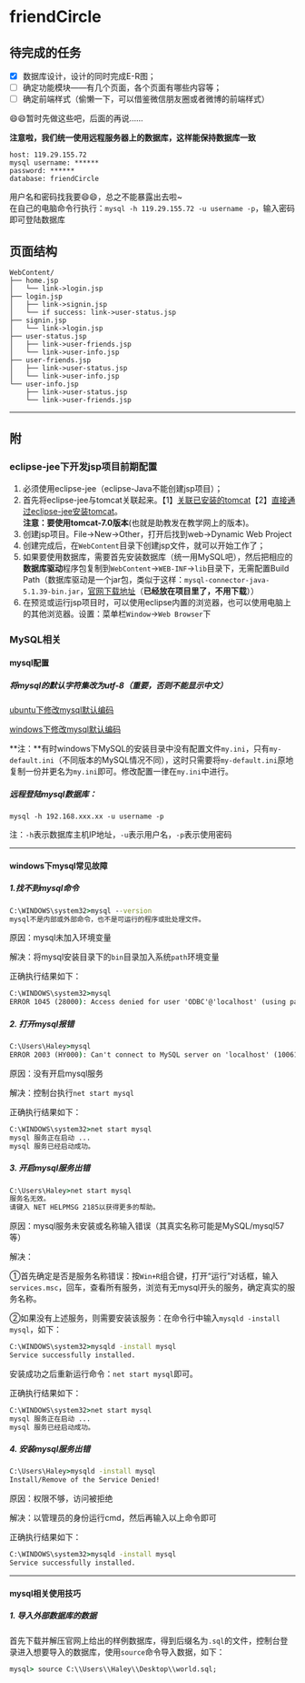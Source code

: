 # friendCircle

## 待完成的任务

- [x] 数据库设计，设计的同时完成E-R图；
- [ ] 确定功能模块——有几个页面，各个页面有哪些内容等；
- [ ] 确定前端样式（偷懒一下，可以借鉴微信朋友圈或者微博的前端样式）

:smile::smile:暂时先做这些吧，后面的再说……

**注意啦，我们统一使用远程服务器上的数据库，这样能保持数据库一致**
```
host: 119.29.155.72  
mysql username: ******  
password: ******  
database: friendCircle
```
用户名和密码找我要:smile::smile:，总之不能暴露出去啦~  
在自己的电脑命令行执行：`mysql -h 119.29.155.72 -u username -p`，输入密码即可登陆数据库

## 页面结构

```
WebContent/
├── home.jsp
│   └── link->login.jsp
├── login.jsp
│   ├── link->signin.jsp
│   └── if success: link->user-status.jsp
├── signin.jsp
│   └── link->login.jsp
├── user-status.jsp
│   ├── link->user-friends.jsp
│   └── link->user-info.jsp
├── user-friends.jsp
│   ├── link->user-status.jsp
│   └── link->user-info.jsp
└── user-info.jsp
    ├── link->user-status.jsp
    └── link->user-friends.jsp
```

---

## 附

### eclipse-jee下开发jsp项目前期配置

1. 必须使用eclipse-jee（eclipse-Java不能创建jsp项目）；
2. 首先将eclipse-jee与tomcat关联起来。【1】[关联已安装的tomcat](http://jingyan.baidu.com/article/ca2d939dd90183eb6d31ce79.html)【2】[直接通过eclipse-jee安装tomcat](http://jingyan.baidu.com/article/3065b3b6efa9d7becff8a4c6.html)。<br>**注意：要使用tomcat-7.0版本**(也就是助教发在教学网上的版本)。
3. 创建jsp项目。File->New->Other，打开后找到web->Dynamic Web Project
4. 创建完成后，在`WebContent`目录下创建jsp文件，就可以开始工作了；
5. 如果要使用数据库，需要首先安装数据库（统一用MySQL吧），然后把相应的**数据库驱动**程序包复制到`WebContent`->`WEB-INF`->`lib`目录下，无需配置Build Path（数据库驱动是一个jar包，类似于这样：`mysql-connector-java-5.1.39-bin.jar`，[官网下载地址](http://dev.mysql.com/downloads/connector/j/)（**已经放在项目里了，不用下载**））
6. 在预览或运行jsp项目时，可以使用eclipse内置的浏览器，也可以使用电脑上的其他浏览器。设置：菜单栏`Window`->`Web Browser`下

### MySQL相关

#### mysql配置

##### 将mysql的默认字符集改为utf-8（**重要**，否则不能显示中文）

[ubuntu下修改mysql默认编码](http://www.jb51.net/article/33569.htm)

[windows下修改mysql默认编码](http://www.cnblogs.com/24la/p/update-mysql-default-character.html)

**注：**有时windows下MySQL的安装目录中没有配置文件`my.ini`，只有`my-default.ini`（不同版本的MySQL情况不同），这时只需要将`my-default.ini`原地复制一份并更名为`my.ini`即可。修改配置一律在`my.ini`中进行。

##### 远程登陆mysql数据库：

```
mysql -h 192.168.xxx.xx -u username -p
```

注：`-h`表示数据库主机IP地址，`-u`表示用户名，`-p`表示使用密码

---

#### windows下mysql常见故障

##### 1.找不到mysql命令

```cmd
C:\WINDOWS\system32>mysql --version
mysql不是内部或外部命令，也不是可运行的程序或批处理文件。
```

原因：mysql未加入环境变量

解决：将mysql安装目录下的`bin`目录加入系统`path`环境变量

正确执行结果如下：

```cmd
C:\WINDOWS\system32>mysql
ERROR 1045 (28000): Access denied for user 'ODBC'@'localhost' (using password: NO)
```

##### 2. 打开mysql报错

```cmd
C:\Users\Haley>mysql
ERROR 2003 (HY000): Can't connect to MySQL server on 'localhost' (10061)
```

原因：没有开启mysql服务

解决：控制台执行`net start mysql`

正确执行结果如下：

```cmd
C:\WINDOWS\system32>net start mysql
mysql 服务正在启动 ...
mysql 服务已经启动成功。
```

##### 3. 开启mysql服务出错

```cmd
C:\Users\Haley>net start mysql
服务名无效。
请键入 NET HELPMSG 2185以获得更多的帮助。
```
原因：mysql服务未安装或名称输入错误（其真实名称可能是MySQL/mysql57等）

解决：

①首先确定是否是服务名称错误：按`Win+R`组合键，打开“运行”对话框，输入`services.msc`，回车，查看所有服务，浏览有无mysql开头的服务，确定真实的服务名称。

②如果没有上述服务，则需要安装该服务：在命令行中输入`mysqld -install mysql`，如下：

```cmd
C:\WINDOWS\system32>mysqld -install mysql
Service successfully installed.
```

安装成功之后重新运行命令：`net start mysql`即可。

正确执行结果如下：

```cmd
C:\WINDOWS\system32>net start mysql
mysql 服务正在启动 ...
mysql 服务已经启动成功。
```

##### 4. 安装mysql服务出错

```cmd
C:\Users\Haley>mysqld -install mysql
Install/Remove of the Service Denied!
```

原因：权限不够，访问被拒绝

解决：以管理员的身份运行cmd，然后再输入以上命令即可

正确执行结果如下：

```cmd
C:\WINDOWS\system32>mysqld -install mysql
Service successfully installed.
```

---

#### mysql相关使用技巧

##### 1. 导入外部数据库的数据

首先下载并解压官网上给出的样例数据库，得到后缀名为`.sql`的文件，控制台登录进入想要导入的数据库，使用`source`命令导入数据，如下：

```cmd
mysql> source C:\\Users\\Haley\\Desktop\\world.sql;
```

